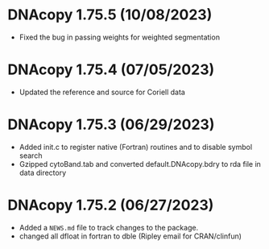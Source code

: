 # DNAcopy 1.75.5 (10/08/2023)

* Fixed the bug in passing weights for weighted segmentation

# DNAcopy 1.75.4 (07/05/2023)

* Updated the reference and source for Coriell data

# DNAcopy 1.75.3 (06/29/2023)

* Added init.c to register native (Fortran) routines and to disable symbol search
* Gzipped cytoBand.tab and converted default.DNAcopy.bdry to rda file in data directory

# DNAcopy 1.75.2 (06/27/2023)

* Added a `NEWS.md` file to track changes to the package.
* changed all dfloat in fortran to dble (Ripley email for CRAN/clinfun)
